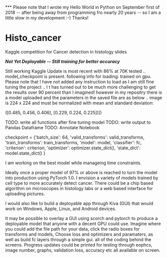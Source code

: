 *** Please note that I wrote my Hello World in Python on September first of 2018 -- after being away from programming fro nearly 20 years -- so I am a little slow in my development :-) Thanks!

# Histo_cancer
Kaggle competition for Cancer detection in histology slides

***Not Yet Deployable -- Still training for better accuracy***

Still working Kaggle Update is most recent with 86% at 70K tested .. model_checkpoint is present. following info for loading:
trained on gpu. Please note that I have not added any instruction to load as I am still fine tuning the project .. I t has turned out to be much more challenging to get the results over 90 percent than I imagined! however in my repositry there is a model uploaded and the parameters in the saved file are as below .. image is 224 x 224 and must be normalized with mean and standard deviation:

([0.485, 0.456, 0.406],
[0.229, 0.224, 0.225])])

TODO: write all functions after fine tuning model
TODO: write output to Pandas Dataframe
TODO: Annotate Notebook

checkpoint = {'batch_size': 64,
                      'valid_transforms': valid_transforms,
                      'train_transforms': train_transforms,
                      'model': model,
                      'classifier': fc,
                      'criterion': criterion,
                      'optimizer': optimizer.state_dict(),
                      'state_dict': model.state_dict()
                      }

I am working on the best model while manageing time constraints.

Ideally once a proper model of 97% or above is reached to turn the model into production using PyTorch 1.0. I envision a variety of models trained 
by cell type to more accurately detect cancer. There could be a chip based algorithm on microscopes in histology labs or a web based interface for 
uploading pictures.

I would also like to build a deployable app through Kiva (GUI) that would work on Windows, Apple, Linux, and Android devices.  

It may be possible to overlay a GUI using scorch and pytorch to produce a deployable model that anyone with a decent GPU could use. Imagine 
where you could add the file path for your data, click the radio boxes for transforms and models, Choose loss and optimizers and paramaters,
as well as build fc layers through a simple gui. all of the coding behind the screens. Progress updates could be printed for testing through 
eophcs, image number, graphs, validation loss, accuracy etc all available on screen.


